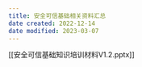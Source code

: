 ```yaml
---
title: 安全可信基础相关资料汇总
date created: 2022-12-14
date modified: 2023-03-07
---
```


[[安全可信基础知识培训材料V1.2.pptx]]
